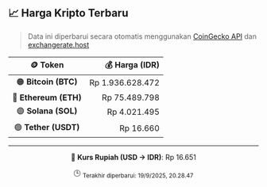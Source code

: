

<!-- HARGA_KRIPTO -->
## 📈 Harga Kripto Terbaru

> Data ini diperbarui secara otomatis menggunakan [CoinGecko API](https://www.coingecko.com/) dan [exchangerate.host](https://exchangerate.host/)

<div align="center">

| 🪙 Token | 💰 Harga (IDR) |
|:------:|---------------:|
| 🟠 **Bitcoin (BTC)**   | Rp 1.936.628.472 |
| 🔵 **Ethereum (ETH)**  | Rp 75.489.798 |
| 🟣 **Solana (SOL)**    | Rp 4.021.495 |
| 🟢 **Tether (USDT)**   | Rp 16.660 |

---

💱 **Kurs Rupiah (USD → IDR)**: Rp 16.651

🕒 <sub>Terakhir diperbarui: 19/9/2025, 20.28.47</sub>

</div>
<!-- /HARGA_KRIPTO -->
